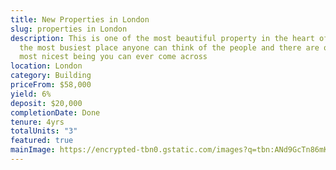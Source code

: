 ```yaml
---
title: New Properties in London
slug: properties in London
description: T﻿his is one of the most beautiful property in the heart of london,
  the most busiest place anyone can think of the people and there are one of the
  most nicest being you can ever come across
location: London
category: Building
priceFrom: $58,000
yield: 6%
deposit: $20,000
completionDate: Done
tenure: 4yrs
totalUnits: "3"
featured: true
mainImage: https://encrypted-tbn0.gstatic.com/images?q=tbn:ANd9GcTn86mK9WZlNm29Uh0IJqAO8b1g45PGQ5Sbag&s
---
```


